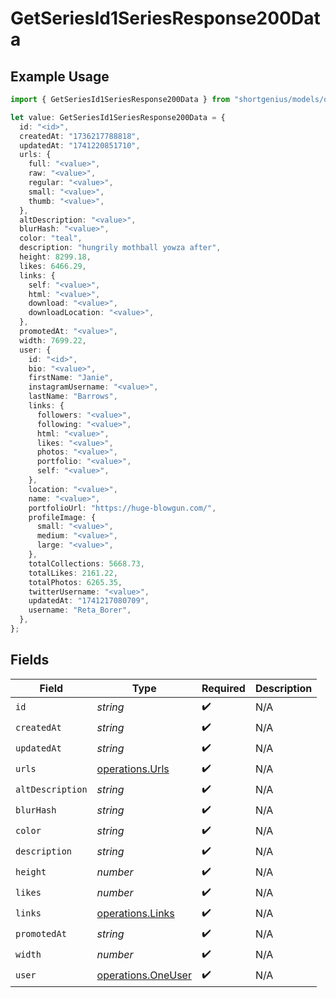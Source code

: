 # GetSeriesId1SeriesResponse200Data

## Example Usage

```typescript
import { GetSeriesId1SeriesResponse200Data } from "shortgenius/models/operations";

let value: GetSeriesId1SeriesResponse200Data = {
  id: "<id>",
  createdAt: "1736217788818",
  updatedAt: "1741220851710",
  urls: {
    full: "<value>",
    raw: "<value>",
    regular: "<value>",
    small: "<value>",
    thumb: "<value>",
  },
  altDescription: "<value>",
  blurHash: "<value>",
  color: "teal",
  description: "hungrily mothball yowza after",
  height: 8299.18,
  likes: 6466.29,
  links: {
    self: "<value>",
    html: "<value>",
    download: "<value>",
    downloadLocation: "<value>",
  },
  promotedAt: "<value>",
  width: 7699.22,
  user: {
    id: "<id>",
    bio: "<value>",
    firstName: "Janie",
    instagramUsername: "<value>",
    lastName: "Barrows",
    links: {
      followers: "<value>",
      following: "<value>",
      html: "<value>",
      likes: "<value>",
      photos: "<value>",
      portfolio: "<value>",
      self: "<value>",
    },
    location: "<value>",
    name: "<value>",
    portfolioUrl: "https://huge-blowgun.com/",
    profileImage: {
      small: "<value>",
      medium: "<value>",
      large: "<value>",
    },
    totalCollections: 5668.73,
    totalLikes: 2161.22,
    totalPhotos: 6265.35,
    twitterUsername: "<value>",
    updatedAt: "1741217080709",
    username: "Reta_Borer",
  },
};
```

## Fields

| Field                                                    | Type                                                     | Required                                                 | Description                                              |
| -------------------------------------------------------- | -------------------------------------------------------- | -------------------------------------------------------- | -------------------------------------------------------- |
| `id`                                                     | *string*                                                 | :heavy_check_mark:                                       | N/A                                                      |
| `createdAt`                                              | *string*                                                 | :heavy_check_mark:                                       | N/A                                                      |
| `updatedAt`                                              | *string*                                                 | :heavy_check_mark:                                       | N/A                                                      |
| `urls`                                                   | [operations.Urls](../../models/operations/urls.md)       | :heavy_check_mark:                                       | N/A                                                      |
| `altDescription`                                         | *string*                                                 | :heavy_check_mark:                                       | N/A                                                      |
| `blurHash`                                               | *string*                                                 | :heavy_check_mark:                                       | N/A                                                      |
| `color`                                                  | *string*                                                 | :heavy_check_mark:                                       | N/A                                                      |
| `description`                                            | *string*                                                 | :heavy_check_mark:                                       | N/A                                                      |
| `height`                                                 | *number*                                                 | :heavy_check_mark:                                       | N/A                                                      |
| `likes`                                                  | *number*                                                 | :heavy_check_mark:                                       | N/A                                                      |
| `links`                                                  | [operations.Links](../../models/operations/links.md)     | :heavy_check_mark:                                       | N/A                                                      |
| `promotedAt`                                             | *string*                                                 | :heavy_check_mark:                                       | N/A                                                      |
| `width`                                                  | *number*                                                 | :heavy_check_mark:                                       | N/A                                                      |
| `user`                                                   | [operations.OneUser](../../models/operations/oneuser.md) | :heavy_check_mark:                                       | N/A                                                      |